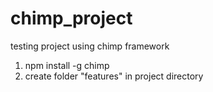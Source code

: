 # chimp_project
testing project using chimp framework

1. npm install -g chimp
2. create folder "features" in project directory
